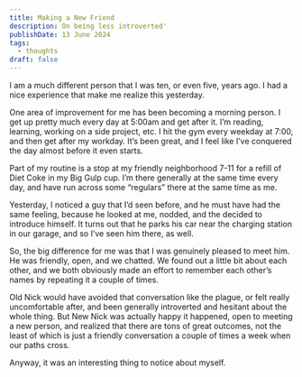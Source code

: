 ```yaml
---
title: Making a New Friend
description: On being less introverted'
publishDate: 13 June 2024
tags:
  - thoughts
draft: false
---
```


I am a much different person that I was ten, or even five, years ago.  I had a nice experience that make me realize this yesterday.

One area of improvement for me has been becoming a morning person.  I get up pretty much every day at 5:00am and get after it.  I’m reading, learning, working on a side project, etc.  I hit the gym every weekday at 7:00, and then get after my workday. It’s been great, and I feel like I’ve conquered the day almost before it even starts.

Part of my routine is a stop at my friendly neighborhood 7-11 for a refill of Diet Coke in my Big Gulp cup.   I’m there generally at the same time every day, and have run across some “regulars” there at the same time as me.

Yesterday, I noticed a guy that I’d seen before, and he must have had the same feeling, because he looked at me, nodded, and the decided to introduce himself.  It turns out that he parks his car near the charging station in our garage, and so I’ve seen him there, as well.

So, the big difference for me was that I was genuinely pleased to meet him. He was friendly, open, and we chatted.  We found out a little bit about each other, and we both obviously made an effort to remember each other’s names by repeating it a couple of times.

Old Nick would have avoided that conversation like the plague, or felt really uncomfortable after, and been generally introverted and hesitant about the whole thing.  But New Nick was actually happy it happened, open to meeting a new person, and realized that there are tons of great outcomes, not the least of which is just a friendly conversation a couple of times a week when our paths cross.

Anyway, it was an interesting thing to notice about myself.